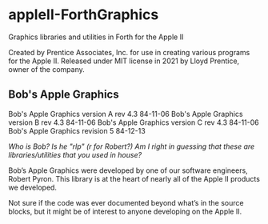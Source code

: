 # appleII-ForthGraphics
Graphics libraries and utilities in Forth for the Apple II

Created by Prentice Associates, Inc. for use in creating various programs for the Apple II. Released under MIT license in 2021 by Lloyd Prentice, owner of the company.

## Bob's Apple Graphics
Bob's Apple Graphics version A rev 4.3 84-11-06 
Bob's Apple Graphics version B rev 4.3 84-11-06
Bob's Apple Graphics version C rev 4.3 84-11-06
Bob's Apple Graphics revision 5 84-12-13

*Who is Bob? Is he "rlp" (r for Robert?) Am I right in guessing that these are libraries/utilities that you used in house?*

Bob’s Apple Graphics were developed by one of our software engineers, Robert Pyron.  This library is at the heart of nearly all of the Apple II products we developed. 

Not sure if the code was ever documented beyond what’s in the source blocks, but it might be of interest to anyone developing on the Apple II.

